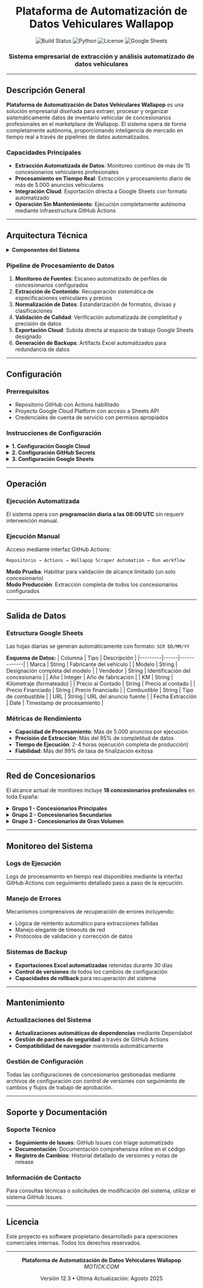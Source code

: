 <div align="center">

# Plataforma de Automatización de Datos Vehiculares Wallapop

![Build Status](https://github.com/B4TE5/wallapop_coches_scraper/workflows/Wallapop%20Scraper%20Automation/badge.svg)
![Python](https://img.shields.io/badge/Python-3.11+-2b5b84.svg)
![License](https://img.shields.io/badge/License-MIT-blue.svg)
![Google Sheets](https://img.shields.io/badge/Google%20Sheets-Integrado-34a853.svg)

### Sistema empresarial de extracción y análisis automatizado de datos vehiculares

</div>

---

## Descripción General

**Plataforma de Automatización de Datos Vehiculares Wallapop** es una solución empresarial diseñada para extraer, procesar y organizar sistemáticamente datos de inventario vehicular de concesionarios profesionales en el marketplace de Wallapop. El sistema opera de forma completamente autónoma, proporcionando inteligencia de mercado en tiempo real a través de pipelines de datos automatizados.

### Capacidades Principales

- **Extracción Automatizada de Datos**: Monitoreo continuo de más de 15 concesionarios vehiculares profesionales
- **Procesamiento en Tiempo Real**: Extracción y procesamiento diario de más de 5.000 anuncios vehiculares
- **Integración Cloud**: Exportación directa a Google Sheets con formato automatizado
- **Operación Sin Mantenimiento**: Ejecución completamente autónoma mediante infraestructura GitHub Actions

---

## Arquitectura Técnica

<details>
<summary><strong>Componentes del Sistema</strong></summary>

```
Entorno de Producción
├── GitHub Actions (Pipeline CI/CD)
├── Python 3.11 (Motor de Procesamiento)
├── Selenium WebDriver (Automatización de Navegador)
├── Google Sheets API (Almacenamiento de Datos)
└── Chrome Headless (Motor de Renderizado)
```

</details>

### Pipeline de Procesamiento de Datos

1. **Monitoreo de Fuentes**: Escaneo automatizado de perfiles de concesionarios configurados
2. **Extracción de Contenido**: Recuperación sistemática de especificaciones vehiculares y precios
3. **Normalización de Datos**: Estandarización de formatos, divisas y clasificaciones
4. **Validación de Calidad**: Verificación automatizada de completitud y precisión de datos
5. **Exportación Cloud**: Subida directa al espacio de trabajo Google Sheets designado
6. **Generación de Backups**: Artifacts Excel automatizados para redundancia de datos

---

## Configuración

### Prerrequisitos

- Repositorio GitHub con Actions habilitado
- Proyecto Google Cloud Platform con acceso a Sheets API
- Credenciales de cuenta de servicio con permisos apropiados

### Instrucciones de Configuración

<details>
<summary><strong>1. Configuración Google Cloud</strong></summary>

```bash
# Habilitar APIs requeridas
gcloud services enable sheets.googleapis.com
gcloud services enable drive.googleapis.com

# Crear cuenta de servicio
gcloud iam service-accounts create wallapop-scraper-bot \
    --display-name="Cuenta de Servicio Wallapop Scraper"
```

</details>

<details>
<summary><strong>2. Configuración GitHub Secrets</strong></summary>

Navegar a: `Configuración del Repositorio → Secrets and Variables → Actions`

Secrets requeridos:
- `GOOGLE_CREDENTIALS_JSON`: Credenciales JSON completas de la cuenta de servicio
- `GOOGLE_SHEET_ID`: Identificador del documento Google Sheets objetivo

</details>

<details>
<summary><strong>3. Configuración Google Sheets</strong></summary>

1. Crear nuevo documento Google Sheets
2. Compartir con email de cuenta de servicio (permisos de Editor)
3. Extraer Sheet ID de la URL del documento
4. Configurar como secret `GOOGLE_SHEET_ID`

</details>

---

## Operación

### Ejecución Automatizada

El sistema opera con **programación diaria a las 08:00 UTC** sin requerir intervención manual.

### Ejecución Manual

Acceso mediante interfaz GitHub Actions:
```
Repositorio → Actions → Wallapop Scraper Automation → Run workflow
```

**Modo Prueba**: Habilitar para validación de alcance limitado (un solo concesionario)  
**Modo Producción**: Extracción completa de todos los concesionarios configurados

---

## Salida de Datos

### Estructura Google Sheets

Las hojas diarias se generan automáticamente con formato: `SCR DD/MM/YY`

**Esquema de Datos:**
| Columna | Tipo | Descripción |
|---------|------|-------------|
| Marca | String | Fabricante del vehículo |
| Modelo | String | Designación completa del modelo |
| Vendedor | String | Identificación del concesionario |
| Año | Integer | Año de fabricación |
| KM | String | Kilometraje (formateado) |
| Precio al Contado | String | Precio al contado |
| Precio Financiado | String | Precio financiado |
| Combustible | String | Tipo de combustible |
| URL | String | URL del anuncio fuente |
| Fecha Extracción | Date | Timestamp de procesamiento |

### Métricas de Rendimiento

- **Capacidad de Procesamiento**: Más de 5.000 anuncios por ejecución
- **Precisión de Extracción**: Más del 95% de completitud de datos
- **Tiempo de Ejecución**: 2-4 horas (ejecución completa de producción)
- **Fiabilidad**: Más del 99% de tasa de finalización exitosa

---

## Red de Concesionarios

El alcance actual de monitoreo incluye **18 concesionarios profesionales** en toda España:

<details>
<summary><strong>Grupo 1 - Concesionarios Principales</strong></summary>

- DURSAN D. (~50 anuncios)
- Beatriz D. (~100 anuncios) 
- GESTICAR G. (~200 anuncios)
- Garage Club C. (~150 anuncios)

</details>

<details>
<summary><strong>Grupo 2 - Concesionarios Secundarios</strong></summary>

- Red MundiCars (~800 anuncios)
- OCASIONPLUS E. (~1.500 anuncios)
- Red CRESTANEVADA (~1.200 anuncios)

</details>

<details>
<summary><strong>Grupo 3 - Concesionarios de Gran Volumen</strong></summary>

- GRUPO O. (~2.000+ anuncios)
- INTEGRAL MOTION (~1.000 anuncios)
- Concesionarios regionales adicionales

</details>

---

## Monitoreo del Sistema

### Logs de Ejecución
Logs de procesamiento en tiempo real disponibles mediante la interfaz GitHub Actions con seguimiento detallado paso a paso de la ejecución.

### Manejo de Errores
Mecanismos comprensivos de recuperación de errores incluyendo:
- Lógica de reintento automático para extracciones fallidas
- Manejo elegante de timeouts de red
- Protocolos de validación y corrección de datos

### Sistemas de Backup
- **Exportaciones Excel automatizadas** retenidas durante 30 días
- **Control de versiones** de todos los cambios de configuración
- **Capacidades de rollback** para recuperación del sistema

---

## Mantenimiento

### Actualizaciones del Sistema
- **Actualizaciones automáticas de dependencias** mediante Dependabot
- **Gestión de parches de seguridad** a través de GitHub Actions
- **Compatibilidad de navegador** mantenida automáticamente

### Gestión de Configuración
Todas las configuraciones de concesionarios gestionadas mediante archivos de configuración con control de versiones con seguimiento de cambios y flujos de trabajo de aprobación.

---

## Soporte y Documentación

### Soporte Técnico
- **Seguimiento de Issues**: GitHub Issues con triage automatizado
- **Documentación**: Documentación comprehensiva inline en el código
- **Registro de Cambios**: Historial detallado de versiones y notas de release

### Información de Contacto
Para consultas técnicas o solicitudes de modificación del sistema, utilizar el sistema GitHub Issues.

---

## Licencia

Este proyecto es software propietario desarrollado para operaciones comerciales internas. Todos los derechos reservados.

---

<div align="center">

**Plataforma de Automatización de Datos Vehiculares Wallapop**  
*MOTICK.COM*

Versión 12.3 • Última Actualización: Agosto 2025

</div>
